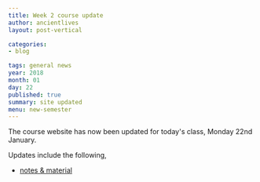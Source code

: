 ```yaml
---
title: Week 2 course update
author: ancientlives
layout: post-vertical

categories:
- blog

tags: general news
year: 2018
month: 01
day: 22
published: true
summary: site updated
menu: new-semester
---
```


The course website has now been updated for today's class, Monday 22nd January.

Updates include the following,

* [notes & material](/notes)
